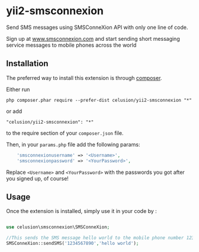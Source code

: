 # yii2-smsconnexion
Send SMS messages using SMSConneXion API with only one line of code. 

Sign up at www.smsconnexion.com and start sending short messaging service messages to mobile phones across the world


Installation
------------

The preferred way to install this extension is through [composer](http://getcomposer.org/download/).

Either run

```
php composer.phar require --prefer-dist celusion/yii2-smsconnexion "*"
```

or add

```
"celusion/yii2-smsconnexion": "*"
```

to the require section of your `composer.json` file.

Then, in your `params.php` file add the following params:
```php
    'smsconnexionusername' => '<Username>',
    'smsconnexionpassword' => '<YourPassword>',
```

Replace `<Username>` and `<YourPassword>` with the passwords you got after you signed up, of course!



Usage
-----

Once the extension is installed, simply use it in your code by :

```php

use celusion\smsconnexion\SMSConneXion;

//This sends the SMS message hello world to the mobile phone number 1234567890
SMSConneXion::sendSMS('1234567890','hello world');

```